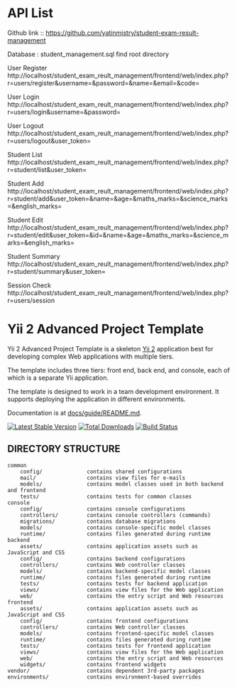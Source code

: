 API List
=====================================

Github link :: https://github.com/yatinmistry/student-exam-result-management

Database : student_management.sql find root directory

User Register
http://localhost/student_exam_reult_management/frontend/web/index.php?r=users/register&username=&password=&name=&email=&code=


User Login 
http://localhost/student_exam_reult_management/frontend/web/index.php?r=users/login&username=&password=

User Logout
http://localhost/student_exam_reult_management/frontend/web/index.php?r=users/logout&user_token=

Student List
http://localhost/student_exam_reult_management/frontend/web/index.php?r=student/list&user_token=

Student Add
http://localhost/student_exam_reult_management/frontend/web/index.php?r=student/add&user_token=&name=&age=&maths_marks=&science_marks=&english_marks=

Student Edit
http://localhost/student_exam_reult_management/frontend/web/index.php?r=student/edit&user_token=&id=&name=&age=&maths_marks=&science_marks=&english_marks=

Student Summary
http://localhost/student_exam_reult_management/frontend/web/index.php?r=student/summary&user_token=

Session Check
http://localhost/student_exam_reult_management/frontend/web/index.php?r=users/session



Yii 2 Advanced Project Template
===============================

Yii 2 Advanced Project Template is a skeleton [Yii 2](http://www.yiiframework.com/) application best for
developing complex Web applications with multiple tiers.

The template includes three tiers: front end, back end, and console, each of which
is a separate Yii application.

The template is designed to work in a team development environment. It supports
deploying the application in different environments.

Documentation is at [docs/guide/README.md](docs/guide/README.md).

[![Latest Stable Version](https://poser.pugx.org/yiisoft/yii2-app-advanced/v/stable.png)](https://packagist.org/packages/yiisoft/yii2-app-advanced)
[![Total Downloads](https://poser.pugx.org/yiisoft/yii2-app-advanced/downloads.png)](https://packagist.org/packages/yiisoft/yii2-app-advanced)
[![Build Status](https://travis-ci.org/yiisoft/yii2-app-advanced.svg?branch=master)](https://travis-ci.org/yiisoft/yii2-app-advanced)

DIRECTORY STRUCTURE
-------------------

```
common
    config/              contains shared configurations
    mail/                contains view files for e-mails
    models/              contains model classes used in both backend and frontend
    tests/               contains tests for common classes    
console
    config/              contains console configurations
    controllers/         contains console controllers (commands)
    migrations/          contains database migrations
    models/              contains console-specific model classes
    runtime/             contains files generated during runtime
backend
    assets/              contains application assets such as JavaScript and CSS
    config/              contains backend configurations
    controllers/         contains Web controller classes
    models/              contains backend-specific model classes
    runtime/             contains files generated during runtime
    tests/               contains tests for backend application    
    views/               contains view files for the Web application
    web/                 contains the entry script and Web resources
frontend
    assets/              contains application assets such as JavaScript and CSS
    config/              contains frontend configurations
    controllers/         contains Web controller classes
    models/              contains frontend-specific model classes
    runtime/             contains files generated during runtime
    tests/               contains tests for frontend application
    views/               contains view files for the Web application
    web/                 contains the entry script and Web resources
    widgets/             contains frontend widgets
vendor/                  contains dependent 3rd-party packages
environments/            contains environment-based overrides
```
